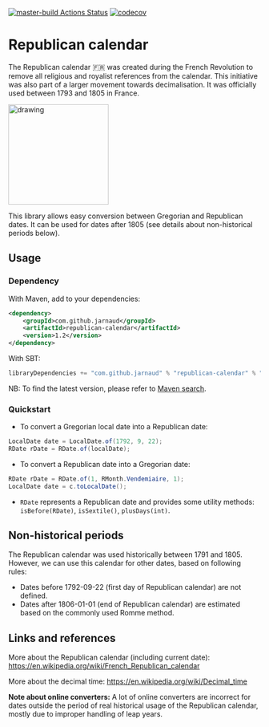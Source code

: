 [![master-build Actions Status](https://github.com/jarnaud/republican-calendar/workflows/master-build/badge.svg)](https://github.com/jarnaud/republican-calendar/actions)
[![codecov](https://codecov.io/gh/jarnaud/republican-calendar/branch/master/graph/badge.svg)](https://codecov.io/gh/jarnaud/republican-calendar)

# Republican calendar

The Republican calendar :fr: was created during the French Revolution to remove all
religious and royalist references from the calendar. 
This initiative was also part of a larger movement towards decimalisation.
It was officially used between 1793 and 1805 in France.

<img src="https://upload.wikimedia.org/wikipedia/commons/thumb/6/65/Calendrier-republicain-debucourt2.jpg/800px-Calendrier-republicain-debucourt2.jpg" alt="drawing" width="200"/>

This library allows easy conversion between Gregorian and Republican dates.
It can be used for dates after 1805 (see details about non-historical periods below).

## Usage

### Dependency

With Maven, add to your dependencies:

```xml
<dependency>
    <groupId>com.github.jarnaud</groupId>
    <artifactId>republican-calendar</artifactId>
    <version>1.2</version>
</dependency>
```

With SBT:

```sbt
libraryDependencies += "com.github.jarnaud" % "republican-calendar" % "1.2"
```

NB: To find the latest version, please refer to [Maven search](https://search.maven.org/artifact/com.github.jarnaud/republican-calendar).

### Quickstart

- To convert a Gregorian local date into a Republican date:

```java
LocalDate date = LocalDate.of(1792, 9, 22);
RDate rDate = RDate.of(localDate);
```

- To convert a Republican date into a Gregorian date:

```java
RDate rDate = RDate.of(1, RMonth.Vendemiaire, 1);
LocalDate date = c.toLocalDate();
```

- `RDate` represents a Republican date and provides some utility methods:
`isBefore(RDate)`, `isSextile()`, `plusDays(int)`.

## Non-historical periods

The Republican calendar was used historically between 1791 and 1805.
However, we can use this calendar for other dates, based on following rules:

- Dates before 1792-09-22 (first day of Republican calendar) are not defined.
- Dates after 1806-01-01 (end of Republican calendar) are estimated based on the commonly used Romme method.

## Links and references

More about the Republican calendar (including current date): 
https://en.wikipedia.org/wiki/French_Republican_calendar

More about the decimal time:
https://en.wikipedia.org/wiki/Decimal_time

**Note about online converters:**
A lot of online converters are incorrect for dates outside the period of real historical
usage of the Republican calendar, mostly due to improper handling of leap years.
